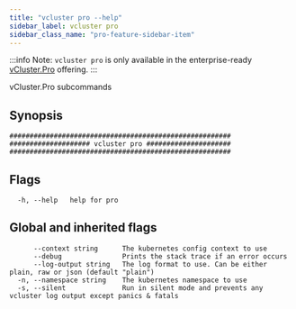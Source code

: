 ```yaml
---
title: "vcluster pro --help"
sidebar_label: vcluster pro
sidebar_class_name: "pro-feature-sidebar-item"
---
```


:::info Note:
`vcluster pro` is only available in the enterprise-ready [vCluster.Pro](https://vcluster.pro) offering.
:::


vCluster.Pro subcommands

## Synopsis

```
#######################################################
#################### vcluster pro #####################
#######################################################
```


## Flags

```
  -h, --help   help for pro
```


## Global and inherited flags

```
      --context string      The kubernetes config context to use
      --debug               Prints the stack trace if an error occurs
      --log-output string   The log format to use. Can be either plain, raw or json (default "plain")
  -n, --namespace string    The kubernetes namespace to use
  -s, --silent              Run in silent mode and prevents any vcluster log output except panics & fatals
```

